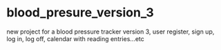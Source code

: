 # blood_presure_version_3
new project for a blood pressure tracker version 3, user register, sign up, log in, log off, calendar with reading entries...etc
